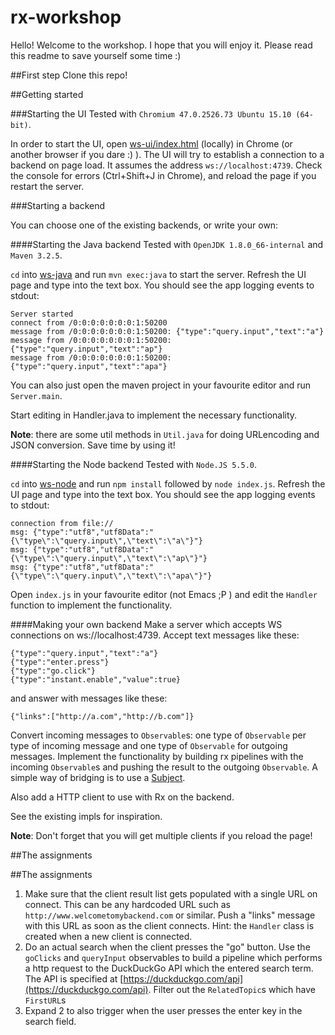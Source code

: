 # rx-workshop

Hello!
Welcome to the workshop. I hope that you will enjoy it. Please read this readme to save yourself some time :)

##First step
Clone this repo!

##Getting started

###Starting the UI
Tested with `Chromium 47.0.2526.73 Ubuntu 15.10 (64-bit)`.

In order to start the UI, open [ws-ui/index.html](ws-ui/index.html) (locally) in Chrome (or another browser if you dare :) ). 
The UI will try to establish a connection to a backend on page load. It assumes the address `ws://localhost:4739`.
Check the console for errors (Ctrl+Shift+J in Chrome), and reload the page if you restart the server.

###Starting a backend

You can choose one of the existing backends, or write your own:

####Starting the Java backend
Tested with `OpenJDK 1.8.0_66-internal` and `Maven 3.2.5`.

`cd` into [ws-java](ws-java/) and run `mvn exec:java` to start the server. Refresh the UI page and type into the text box. You should
see the app logging events to stdout:

```
Server started
connect from /0:0:0:0:0:0:0:1:50200
message from /0:0:0:0:0:0:0:1:50200: {"type":"query.input","text":"a"}
message from /0:0:0:0:0:0:0:1:50200: {"type":"query.input","text":"ap"}
message from /0:0:0:0:0:0:0:1:50200: {"type":"query.input","text":"apa"}
```

You can also just open the maven project in your favourite editor and run `Server.main`.

Start editing in Handler.java to implement the necessary functionality.

**Note**: there are some util methods in `Util.java` for doing URLencoding and JSON conversion. Save time by using it!

####Starting the Node backend
Tested with `Node.JS 5.5.0`.

`cd` into [ws-node](ws-node/) and run `npm install` followed by `node index.js`. Refresh the UI page and type into the text box.
You should see the app logging events to stdout:

```
connection from file://
msg: {"type":"utf8","utf8Data":"{\"type\":\"query.input\",\"text\":\"a\"}"}
msg: {"type":"utf8","utf8Data":"{\"type\":\"query.input\",\"text\":\"ap\"}"}
msg: {"type":"utf8","utf8Data":"{\"type\":\"query.input\",\"text\":\"apa\"}"}
```

Open `index.js` in your favourite editor (not Emacs ;P ) and edit the `Handler` function to implement the functionality.

####Making your own backend
Make a server which accepts WS connections on ws://localhost:4739. Accept text messages like these:
```
{"type":"query.input","text":"a"}
{"type":"enter.press"}
{"type":"go.click"}
{"type":"instant.enable","value":true}
```

and answer with messages like these:
```
{"links":["http://a.com","http://b.com"]}
```

Convert incoming messages to `Observable`s: one type of `Observable` per type of incoming message and one type of `Observable`
for outgoing messages. Implement the functionality by building rx pipelines with the incoming `Observable`s and pushing the result to
the outgoing `Observable`. A simple way of bridging is to use a [Subject](http://reactivex.io/documentation/subject.html). 

Also add a HTTP client to use with Rx on the backend.

See the existing impls for inspiration.

**Note**: Don't forget that you will get multiple clients if you reload the page!

##The assignments

##The assignments

1. Make sure that the client result list gets populated with a single URL on connect. This can be any hardcoded URL such as `http://www.welcometomybackend.com` or similar. Push a "links" message with this URL as soon as the client connects. Hint: the `Handler` class is created when a new client is connected.
2. Do an actual search when the client presses the "go" button. Use the `goClicks` and `queryInput` observables to build a pipeline which performs a http request to the DuckDuckGo API which the entered search term. The API is specified at [https://duckduckgo.com/api](https://duckduckgo.com/api). Filter out the `RelatedTopic`s which have `FirstURL`s
3. Expand 2 to also trigger when the user presses the enter key in the search field.

